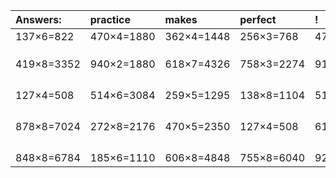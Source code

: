 | Answers: | practice | makes | perfect | ! |
| :--- | :--- | :--- | :--- | :--- |
| 137×6=822 | 470×4=1880 | 362×4=1448 | 256×3=768 | 472×5=2360 | 
|   |   |   |   |   | 
|   |   |   |   |   | 
|   |   |   |   |   | 
| 419×8=3352 | 940×2=1880 | 618×7=4326 | 758×3=2274 | 918×3=2754 | 
|   |   |   |   |   | 
|   |   |   |   |   | 
|   |   |   |   |   | 
|   |   |   |   |   | 
| 127×4=508 | 514×6=3084 | 259×5=1295 | 138×8=1104 | 512×8=4096 | 
|   |   |   |   |   | 
|   |   |   |   |   | 
|   |   |   |   |   | 
|   |   |   |   |   | 
| 878×8=7024 | 272×8=2176 | 470×5=2350 | 127×4=508 | 614×9=5526 | 
|   |   |   |   |   | 
|   |   |   |   |   | 
|   |   |   |   |   | 
|   |   |   |   |   | 
| 848×8=6784 | 185×6=1110 | 606×8=4848 | 755×8=6040 | 927×6=5562 | 
